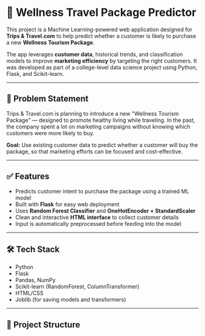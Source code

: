 # 🧳 Wellness Travel Package Predictor

This project is a Machine Learning-powered web application designed for **Trips & Travel.com** to help predict whether a customer is likely to purchase a new **Wellness Tourism Package**. 

The app leverages **customer data**, historical trends, and classification models to improve **marketing efficiency** by targeting the right customers. It was developed as part of a college-level data science project using Python, Flask, and Scikit-learn.

---

## 📌 Problem Statement

Trips & Travel.com is planning to introduce a new "Wellness Tourism Package" — designed to promote healthy living while traveling. In the past, the company spent a lot on marketing campaigns without knowing which customers were more likely to buy. 

**Goal:** Use existing customer data to predict whether a customer will buy the package, so that marketing efforts can be focused and cost-effective.

---

## ✅ Features

- Predicts customer intent to purchase the package using a trained ML model
- Built with **Flask** for easy web deployment
- Uses **Random Forest Classifier** and **OneHotEncoder + StandardScaler**
- Clean and interactive **HTML interface** to collect customer details
- Input is automatically preprocessed before feeding into the model

---

## 🛠️ Tech Stack

- Python
- Flask
- Pandas, NumPy
- Scikit-learn (RandomForest, ColumnTransformer)
- HTML/CSS
- Joblib (for saving models and transformers)

---

## 📁 Project Structure

